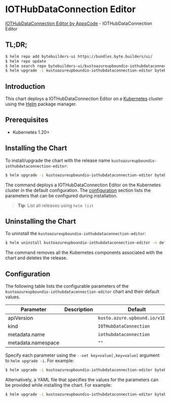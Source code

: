 # IOTHubDataConnection Editor

[IOTHubDataConnection Editor by AppsCode](https://byte.builders) - IOTHubDataConnection Editor

## TL;DR;

```bash
$ helm repo add bytebuilders-ui https://bundles.byte.builders/ui/
$ helm repo update
$ helm search repo bytebuilders-ui/kustoazureupboundio-iothubdataconnection-editor --version=v0.4.18
$ helm upgrade -i kustoazureupboundio-iothubdataconnection-editor bytebuilders-ui/kustoazureupboundio-iothubdataconnection-editor -n default --create-namespace --version=v0.4.18
```

## Introduction

This chart deploys a IOTHubDataConnection Editor on a [Kubernetes](http://kubernetes.io) cluster using the [Helm](https://helm.sh) package manager.

## Prerequisites

- Kubernetes 1.20+

## Installing the Chart

To install/upgrade the chart with the release name `kustoazureupboundio-iothubdataconnection-editor`:

```bash
$ helm upgrade -i kustoazureupboundio-iothubdataconnection-editor bytebuilders-ui/kustoazureupboundio-iothubdataconnection-editor -n default --create-namespace --version=v0.4.18
```

The command deploys a IOTHubDataConnection Editor on the Kubernetes cluster in the default configuration. The [configuration](#configuration) section lists the parameters that can be configured during installation.

> **Tip**: List all releases using `helm list`

## Uninstalling the Chart

To uninstall the `kustoazureupboundio-iothubdataconnection-editor`:

```bash
$ helm uninstall kustoazureupboundio-iothubdataconnection-editor -n default
```

The command removes all the Kubernetes components associated with the chart and deletes the release.

## Configuration

The following table lists the configurable parameters of the `kustoazureupboundio-iothubdataconnection-editor` chart and their default values.

|     Parameter      | Description |                   Default                   |
|--------------------|-------------|---------------------------------------------|
| apiVersion         |             | <code>kusto.azure.upbound.io/v1beta1</code> |
| kind               |             | <code>IOTHubDataConnection</code>           |
| metadata.name      |             | <code>iothubdataconnection</code>           |
| metadata.namespace |             | <code>""</code>                             |


Specify each parameter using the `--set key=value[,key=value]` argument to `helm upgrade -i`. For example:

```bash
$ helm upgrade -i kustoazureupboundio-iothubdataconnection-editor bytebuilders-ui/kustoazureupboundio-iothubdataconnection-editor -n default --create-namespace --version=v0.4.18 --set apiVersion=kusto.azure.upbound.io/v1beta1
```

Alternatively, a YAML file that specifies the values for the parameters can be provided while
installing the chart. For example:

```bash
$ helm upgrade -i kustoazureupboundio-iothubdataconnection-editor bytebuilders-ui/kustoazureupboundio-iothubdataconnection-editor -n default --create-namespace --version=v0.4.18 --values values.yaml
```
